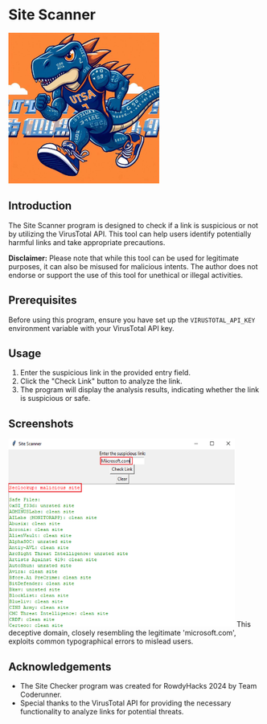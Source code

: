 # Site Scanner

<img src="logo.jpg" width="300" height="300" />

## Introduction
The Site Scanner program is designed to check if a link is suspicious or not by utilizing the VirusTotal API. This tool can help users identify potentially harmful links and take appropriate precautions.

**Disclaimer:** Please note that while this tool can be used for legitimate purposes, it can also be misused for malicious intents. The author does not endorse or support the use of this tool for unethical or illegal activities.

## Prerequisites
Before using this program, ensure you have set up the `VIRUSTOTAL_API_KEY` environment variable with your VirusTotal API key.

## Usage
1. Enter the suspicious link in the provided entry field.
2. Click the "Check Link" button to analyze the link.
3. The program will display the analysis results, indicating whether the link is suspicious or safe.

## Screenshots
<img src="SiteScanner.png" width="450" height="375" />
This deceptive domain, closely resembling the legitimate 'microsoft.com', exploits common typographical errors to mislead users.

## Acknowledgements
- The Site Checker program was created for RowdyHacks 2024 by Team Coderunner.
- Special thanks to the VirusTotal API for providing the necessary functionality to analyze links for potential threats.
